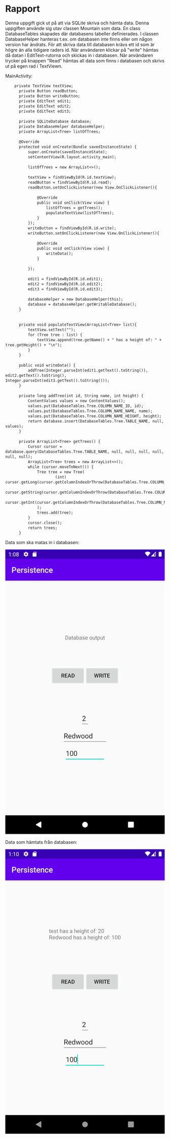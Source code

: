 
# Rapport

Denna uppgift gick ut på att via SQLite skriva och hämta data. Denna uppgiften använde sig utav classen Mountain som data. En class DatabaseTables
skapades där databasens tabeller definierades. I classen DatabaseHelper hanteras t.ex. om databasen inte finns eller om någon version har ändrats.
För att skriva data till databasen krävs ett id som är högre än alla tidigare raders id. När användaren klickar på "write" hämtas då datan i
EditText-rutorna och skickas in i databasen. När användaren trycker på knappen "Read" hämtas all data som finns i databasen och skrivs ut på egen rad
i TextViewn.


MainActivity:

```
    private TextView textView;
      private Button readButton;
      private Button writeButton;
      private EditText edit1;
      private EditText edit2;
      private EditText edit3;

      private SQLiteDatabase database;
      private DatabaseHelper databaseHelper;
      private ArrayList<Tree> listOfTrees;

      @Override
      protected void onCreate(Bundle savedInstanceState) {
          super.onCreate(savedInstanceState);
          setContentView(R.layout.activity_main);

          listOfTrees = new ArrayList<>();

          textView = findViewById(R.id.textView);
          readButton = findViewById(R.id.read);
          readButton.setOnClickListener(new View.OnClickListener(){

              @Override
              public void onClick(View view) {
                  listOfTrees = getTrees();
                  populateTextView(listOfTrees);
              }
          });
          writeButton = findViewById(R.id.write);
          writeButton.setOnClickListener(new View.OnClickListener(){

              @Override
              public void onClick(View view) {
                  writeData();
              }

          });

          edit1 = findViewById(R.id.edit1);
          edit2 = findViewById(R.id.edit2);
          edit3 = findViewById(R.id.edit3);

          databaseHelper = new DatabaseHelper(this);
          database = databaseHelper.getWritableDatabase();
      }


      private void populateTextView(ArrayList<Tree> list){
          textView.setText("");
          for (Tree tree : list) {
              textView.append(tree.getName() + " has a height of: " + tree.getHeight() + "\n");
          }
      }

      public void writeData() {
          addTree(Integer.parseInt(edit1.getText().toString()), edit2.getText().toString(), Integer.parseInt(edit3.getText().toString()));
      }

      private long addTree(int id, String name, int height) {
          ContentValues values = new ContentValues();
          values.put(DatabaseTables.Tree.COLUMN_NAME_ID, id);
          values.put(DatabaseTables.Tree.COLUMN_NAME_NAME, name);
          values.put(DatabaseTables.Tree.COLUMN_NAME_HEIGHT, height);
          return database.insert(DatabaseTables.Tree.TABLE_NAME, null, values);
      }

      private ArrayList<Tree> getTrees() {
          Cursor cursor = database.query(DatabaseTables.Tree.TABLE_NAME, null, null, null, null, null, null);
          ArrayList<Tree> trees = new ArrayList<>();
          while (cursor.moveToNext()) {
              Tree tree = new Tree(
                      (int) cursor.getLong(cursor.getColumnIndexOrThrow(DatabaseTables.Tree.COLUMN_NAME_ID)),
                      cursor.getString(cursor.getColumnIndexOrThrow(DatabaseTables.Tree.COLUMN_NAME_NAME)),
                      cursor.getInt(cursor.getColumnIndexOrThrow(DatabaseTables.Tree.COLUMN_NAME_HEIGHT))
              );
              trees.add(tree);
          }
          cursor.close();
          return trees;
      }

```






Data som ska matas in i databasen:

![](dataToBeWritten.png)



Data som hämtats från databasen:

![](fetchedData.png)